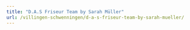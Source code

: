 ```yaml
---
title: "D.A.S Friseur Team by Sarah Müller"
url: /villingen-schwenningen/d-a-s-friseur-team-by-sarah-mueller/
---
```

